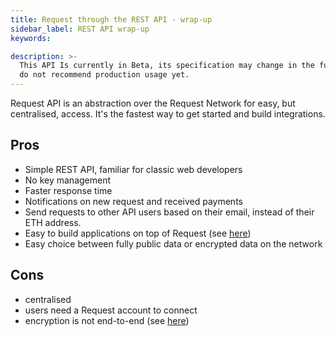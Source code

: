 ```yaml
---
title: Request through the REST API - wrap-up
sidebar_label: REST API wrap-up
keywords:

description: >-
  This API Is currently in Beta, its specification may change in the future. We
  do not recommend production usage yet.
---
```



Request API is an abstraction over the Request Network for easy, but centralised, access. It's the fastest way to get started and build integrations.

## Pros
* Simple REST API, familiar for classic web developers
* No key management
* Faster response time
* Notifications on new request and received payments
* Send requests to other API users based on their email, instead of their ETH address.
* Easy to build applications on top of Request (see [here](./3-api-apps))
* Easy choice between fully public data or encrypted data on the network 

## Cons
* centralised 
* users need a Request account to connect
* encryption is not end-to-end (see [here](./4-api-encryption.md))